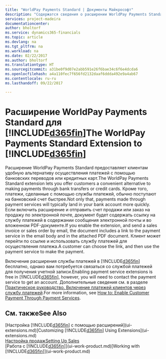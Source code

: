 ```yaml
---
title: "WorldPay Payments Standard | Документы Майкрософт"
description: "Содержатся сведения о расширении WorldPay Payments Standard."
services: project-madeira
documentationcenter: 
author: bholtorf
ms.service: dynamics365-financials
ms.topic: article
ms.devlang: na
ms.tgt_pltfrm: na
ms.workload: na
ms.date: 02/22/2017
ms.author: bholtorf
ms.translationtype: HT
ms.sourcegitcommit: a31be0f9d07e2abb591e26f6bae34c6f6e4dcda6
ms.openlocfilehash: a4a110fec7f656fd2132daaf6ddda492e9a4ab67
ms.contentlocale: ru-ru
ms.lasthandoff: 09/22/2017

---
```

# <a name="the-worldpay-payments-standard-extension-to-included365finincludesd365finlongmdmd"></a><span data-ttu-id="addec-103">Расширение WorldPay Payments Standard для [!INCLUDE[d365fin](includes/d365fin_long_md.md)]</span><span class="sxs-lookup"><span data-stu-id="addec-103">The WorldPay Payments Standard Extension to [!INCLUDE[d365fin](includes/d365fin_long_md.md)]</span></span>
<span data-ttu-id="addec-104">Расширение WorldPay Payments Standard предоставляет клиентам удобную альтернативу осуществления платежей с помощью банковских переводов или кредитных карт.</span><span class="sxs-lookup"><span data-stu-id="addec-104">The WorldPay Payments Standard extension lets you offer customers a convenient alternative to making payments through bank transfers or credit cards.</span></span> <span data-ttu-id="addec-105">Кроме того, платежи, сделанные с помощью службы платежей, обычно поступают на банковский счет быстрее.</span><span class="sxs-lookup"><span data-stu-id="addec-105">Not only that, payments made through payment services will typically land in your bank account more quickly.</span></span>
<span data-ttu-id="addec-106">Если включить расширение и отправить счет продажи или заказ на продажу по электронной почте, документ будет содержать ссылку на службу платежей в содержании сообщения электронной почты и во вложенном PDF-документе.</span><span class="sxs-lookup"><span data-stu-id="addec-106">If you enable the extension, and send a sales invoice or sales order by email, the document includes a link to the payment service in the email body and in the attached PDF document.</span></span> <span data-ttu-id="addec-107">Клиент может перейти по ссылке и использовать службу платежей для осуществления платежа.</span><span class="sxs-lookup"><span data-stu-id="addec-107">A customer can choose the link, and then use the payment service to make the payment.</span></span>

<span data-ttu-id="addec-108">Включение расширения службы платежей в [!INCLUDE[d365fin](includes/d365fin_md.md)] бесплатно, однако вам потребуется связаться со службой платежей для получения учетной записи.</span><span class="sxs-lookup"><span data-stu-id="addec-108">Enabling payment service extensions is free in [!INCLUDE[d365fin](includes/d365fin_md.md)], however, you will need to contact the payment service to get an account.</span></span> <span data-ttu-id="addec-109">Дополнительные сведения см. в разделе [Практическое руководство. Включение платежей клиентов через службу платежей](sales-how-enable-payment-service-extensions.md).</span><span class="sxs-lookup"><span data-stu-id="addec-109">For more information, see [How to: Enable Customer Payment Through Payment Services](sales-how-enable-payment-service-extensions.md).</span></span>

## <a name="see-also"></a><span data-ttu-id="addec-110">См. также</span><span class="sxs-lookup"><span data-stu-id="addec-110">See Also</span></span>
<span data-ttu-id="addec-111">[Настройка [!INCLUDE[d365fin](includes/d365fin_md.md)] с помощью расширений](ui-extensions.md)</span><span class="sxs-lookup"><span data-stu-id="addec-111">[Customizing [!INCLUDE[d365fin](includes/d365fin_md.md)] Using Extensions](ui-extensions.md)</span></span>  
[<span data-ttu-id="addec-112">Настройка продаж</span><span class="sxs-lookup"><span data-stu-id="addec-112">Setting Up Sales</span></span>](sales-setup-sales.md)  
<span data-ttu-id="addec-113">[Работа с [!INCLUDE[d365fin](includes/d365fin_md.md)]](ui-work-product.md)</span><span class="sxs-lookup"><span data-stu-id="addec-113">[Working with [!INCLUDE[d365fin](includes/d365fin_md.md)]](ui-work-product.md)</span></span>
